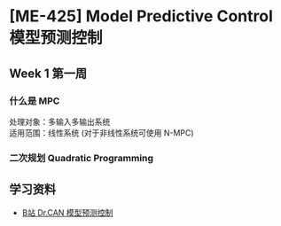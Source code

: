 # [ME-425] Model Predictive Control 模型预测控制

## Week 1 第一周

### 什么是 MPC

处理对象：多输入多输出系统  
适用范围：线性系统 (对于非线性系统可使用 N-MPC)  

### 二次规划 Quadratic Programming





## 学习资料 
- [B站 Dr.CAN 模型预测控制](https://www.bilibili.com/video/BV1cL411n7KV/?vd_source=4c878cdda4a827e2590557bcbb57b3e5)